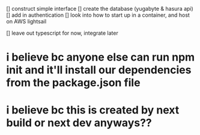 
[] construct simple interface
[] create the database (yugabyte & hasura api)
[] add in authentication
[] look into how to start up in a container, and host on AWS lightsail

[] leave out typescript for now, integrate later


# i believe bc anyone else can run npm init and it'll install our dependencies from the package.json file
# i believe bc this is created by next build or next dev anyways??
